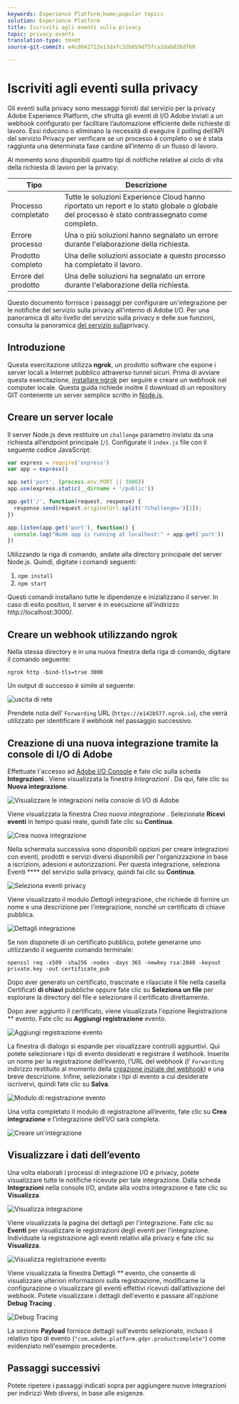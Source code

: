 ```yaml
---
keywords: Experience Platform;home;popular topics
solution: Experience Platform
title: Iscriviti agli eventi sulla privacy
topic: privacy events
translation-type: tm+mt
source-git-commit: e4cd042722e13dafc32b059d75fca2dab828df60

---
```



# Iscriviti agli eventi sulla privacy

Gli eventi sulla privacy sono messaggi forniti dal servizio per la privacy Adobe Experience Platform, che sfrutta gli eventi di I/O Adobe inviati a un webhook configurato per facilitare l’automazione efficiente delle richieste di lavoro. Essi riducono o eliminano la necessità di eseguire il polling dell’API del servizio Privacy per verificare se un processo è completo o se è stata raggiunta una determinata fase cardine all’interno di un flusso di lavoro.

Al momento sono disponibili quattro tipi di notifiche relative al ciclo di vita della richiesta di lavoro per la privacy:

| Tipo | Descrizione |
--- | ---
| Processo completato | Tutte le soluzioni Experience Cloud hanno riportato un report e lo stato globale o globale del processo è stato contrassegnato come completo. |
| Errore processo | Una o più soluzioni hanno segnalato un errore durante l&#39;elaborazione della richiesta. |
| Prodotto completo | Una delle soluzioni associate a questo processo ha completato il lavoro. |
| Errore del prodotto | Una delle soluzioni ha segnalato un errore durante l&#39;elaborazione della richiesta. |

Questo documento fornisce i passaggi per configurare un&#39;integrazione per le notifiche del servizio sulla privacy all&#39;interno di Adobe I/O. Per una panoramica di alto livello del servizio sulla privacy e delle sue funzioni, consulta la panoramica [del servizio sulla](home.md)privacy.

## Introduzione

Questa esercitazione utilizza **ngrok**, un prodotto software che espone i server locali a Internet pubblico attraverso tunnel sicuri. Prima di avviare questa esercitazione, [installare ngrok](https://ngrok.com/download) per seguire e creare un webhook nel computer locale. Questa guida richiede inoltre il download di un repository GIT contenente un server semplice scritto in [Node.js](https://nodejs.org/).

## Creare un server locale

Il server Node.js deve restituire un `challenge` parametro inviato da una richiesta all’endpoint principale (`/`). Configurate il `index.js` file con il seguente codice JavaScript:

```js
var express = require('express')
var app = express()

app.set('port', (process.env.PORT || 3000))
app.use(express.static(__dirname + '/public'))

app.get('/', function(request, response) {
  response.send(request.originalUrl.split('?challenge=')[1]);
})

app.listen(app.get('port'), function() {
  console.log("Node app is running at localhost:" + app.get('port'))
})
```

Utilizzando la riga di comando, andate alla directory principale del server Node.js. Quindi, digitate i comandi seguenti:

1. `npm install`
1. `npm start`

Questi comandi installano tutte le dipendenze e inizializzano il server. In caso di esito positivo, il server è in esecuzione all&#39;indirizzo http://localhost:3000/.

## Creare un webhook utilizzando ngrok

Nella stessa directory e in una nuova finestra della riga di comando, digitare il comando seguente:

```shell
ngrok http -bind-tls=true 3000
```

Un output di successo è simile al seguente:

![uscita di rete](images/privacy-events/ngrok-output.png)

Prendete nota dell’ `Forwarding` URL (`https://e142b577.ngrok.io`), che verrà utilizzato per identificare il webhook nel passaggio successivo.

## Creazione di una nuova integrazione tramite la console di I/O di Adobe

Effettuate l&#39;accesso ad [Adobe I/O Console](https://console.adobe.io) e fate clic sulla scheda **Integrazioni** . Viene visualizzata la finestra _Integrazioni_ . Da qui, fate clic su **Nuova integrazione**.

![Visualizzare le integrazioni nella console di I/O di Adobe](images/privacy-events/integrations.png)

Viene visualizzata la finestra *Crea nuova integrazione* . Selezionate **Ricevi eventi** in tempo quasi reale, quindi fate clic su **Continua**.

![Crea nuova integrazione](images/privacy-events/new-integration.png)

Nella schermata successiva sono disponibili opzioni per creare integrazioni con eventi, prodotti e servizi diversi disponibili per l&#39;organizzazione in base a iscrizioni, adesioni e autorizzazioni. Per questa integrazione, seleziona Eventi **** del servizio sulla privacy, quindi fai clic su **Continua**.

![Seleziona eventi privacy](images/privacy-events/privacy-events.png)

Viene visualizzato il modulo *Dettagli* integrazione, che richiede di fornire un nome e una descrizione per l&#39;integrazione, nonché un certificato di chiave pubblica.

![Dettagli integrazione](images/privacy-events/integration-details.png)

Se non disponete di un certificato pubblico, potete generarne uno utilizzando il seguente comando terminale:

```shell
openssl req -x509 -sha256 -nodes -days 365 -newkey rsa:2048 -keyout private.key -out certificate_pub
```

Dopo aver generato un certificato, trascinate e rilasciate il file nella casella Certificati **di chiavi** pubbliche oppure fate clic su **Seleziona un file** per esplorare la directory del file e selezionare il certificato direttamente.

Dopo aver aggiunto il certificato, viene visualizzata l&#39;opzione Registrazione ** evento. Fate clic su **Aggiungi registrazione** evento.

![Aggiungi registrazione evento](images/privacy-events/add-event-registration.png)

La finestra di dialogo si espande per visualizzare controlli aggiuntivi. Qui potete selezionare i tipi di evento desiderati e registrare il webhook. Inserite un nome per la registrazione dell’evento, l’URL del webhook (l’ `Forwarding` indirizzo restituito al momento della [creazione iniziale del webhook](#create-a-webhook-using-ngrok)) e una breve descrizione. Infine, selezionate i tipi di evento a cui desiderate iscrivervi, quindi fate clic su **Salva**.

![Modulo di registrazione evento](images/privacy-events/event-registration-form.png)

Una volta completato il modulo di registrazione all’evento, fate clic su **Crea integrazione** e l’integrazione dell’I/O sarà completa.

![Creare un&#39;integrazione](images/privacy-events/create-integration.png)

## Visualizzare i dati dell’evento

Una volta elaborati i processi di integrazione I/O e privacy, potete visualizzare tutte le notifiche ricevute per tale integrazione. Dalla scheda **Integrazioni** nella console I/O, andate alla vostra integrazione e fate clic su **Visualizza**.

![Visualizza integrazione](images/privacy-events/view-integration.png)

Viene visualizzata la pagina dei dettagli per l&#39;integrazione. Fate clic su **Eventi** per visualizzare le registrazioni degli eventi per l&#39;integrazione. Individuate la registrazione agli eventi relativi alla privacy e fate clic su **Visualizza**.

![Visualizza registrazione evento](images/privacy-events/view-registration.png)

Viene visualizzata la finestra Dettagli ** evento, che consente di visualizzare ulteriori informazioni sulla registrazione, modificarne la configurazione o visualizzare gli eventi effettivi ricevuti dall’attivazione del webhook. Potete visualizzare i dettagli dell&#39;evento e passare all&#39;opzione **Debug Tracing** .

![Debug Tracing](images/privacy-events/debug-tracing.png)

La sezione **Payload** fornisce dettagli sull&#39;evento selezionato, incluso il relativo tipo di evento (`"com.adobe.platform.gdpr.productcomplete"`) come evidenziato nell&#39;esempio precedente.

## Passaggi successivi

Potete ripetere i passaggi indicati sopra per aggiungere nuove integrazioni per indirizzi Web diversi, in base alle esigenze.